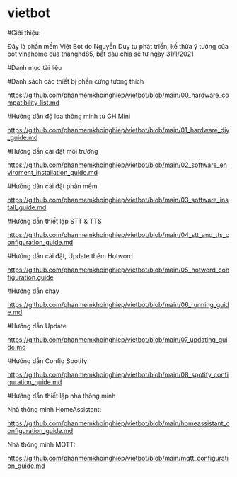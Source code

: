 # vietbot
#Giới thiệu:

Đây là phần mềm Việt Bot do Nguyễn Duy tự phát triển, kế thừa ý tưởng của bot vinahome của thangnd85, bắt đàu chia sẻ từ ngày 31/1/2021

#Danh mục tài liệu

#Danh sách các thiết bị phần cứng tương thích

https://github.com/phanmemkhoinghiep/vietbot/blob/main/00_hardware_compatibility_list.md

#Hướng dẫn độ loa thông minh từ GH Mini

https://github.com/phanmemkhoinghiep/vietbot/blob/main/01_hardware_diy_guide.md

#Hướng dẫn cài đặt môi trường

https://github.com/phanmemkhoinghiep/vietbot/blob/main/02_software_enviroment_installation_guide.md

#Hướng dẫn cài đặt phần mềm

https://github.com/phanmemkhoinghiep/vietbot/blob/main/03_software_install_guide.md

#Hướng dẫn thiết lập STT & TTS

https://github.com/phanmemkhoinghiep/vietbot/blob/main/04_stt_and_tts_configuration_guide.md

#Hướng dẫn cài đặt, Update thêm Hotword

https://github.com/phanmemkhoinghiep/vietbot/blob/main/05_hotword_configuration.guide

#Hướng dẫn chạy

https://github.com/phanmemkhoinghiep/vietbot/blob/main/06_running_guide.md

#Hướng dẫn Update

https://github.com/phanmemkhoinghiep/vietbot/blob/main/07_updating_guide.md


#Hướng dẫn Config Spotify

https://github.com/phanmemkhoinghiep/vietbot/blob/main/08_spotify_configuration_guide.md


#Hướng dẫn thiết lập nhà thông minh

Nhà thông minh HomeAssistant:

https://github.com/phanmemkhoinghiep/vietbot/blob/main/homeassistant_configuration_guide.md

Nhà thông minh MQTT:

https://github.com/phanmemkhoinghiep/vietbot/blob/main/mqtt_configuration_guide.md



